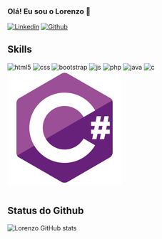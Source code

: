 ### Olá! Eu sou o Lorenzo 👋

[![Linkedin](https://img.shields.io/badge/LinkedIn-0077B5?style=for-the-badge&logo=linkedin&logoColor=white)](https://www.linkedin.com/in/lorenzo-cardoso-462b61233/) [![Github](https://img.shields.io/badge/GitHub-100000?style=for-the-badge&logo=github&logoColor=white)](https://github.com/llorenzocardoso)


## Skills
<div style="display: inline_block">
    <img align="center" alt="html5"src="https://img.shields.io/badge/HTML5-E34F26?style=for-the-badge&logo=html5&logoColor=white"/>
    <img align="center" alt="css"src="https://img.shields.io/badge/CSS3-1572B6?style=for-the-badge&logo=css3&logoColor=white"/>
    <img align="center" alt="bootstrap"src="https://img.shields.io/badge/Bootstrap-563D7C?style=for-the-badge&logo=bootstrap&logoColor=white"/>
    <img align="center" alt="js"src="https://img.shields.io/badge/JavaScript-F7DF1E?style=for-the-badge&logo=javascript&logoColor=black"/>
    <img align="center" alt="php"src="https://img.shields.io/badge/PHP-777BB4?style=for-the-badge&logo=php&logoColor=white"/>
    <img align="center" alt="java"src="https://img.shields.io/badge/Java-ED8B00?style=for-the-badge&logo=java&logoColor=white"/>
    <img align="center" alt="c"src="https://img.shields.io/badge/C-00599C?style=for-the-badge&logo=c&logoColor=white"/>
    <img align="center" alt="c#"src="https://raw.githubusercontent.com/devicons/devicon/master/icons/csharp/csharp-original.svg"/>
</div>
</br>

## Status do Github

![Lorenzo GitHub stats](https://github-readme-stats.vercel.app/api?username=llorenzocardoso&show_icons=true&theme=dark)
